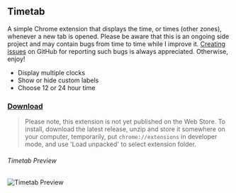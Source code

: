 ## Timetab

A simple Chrome extension that displays the time, or times (other zones), whenever a new tab is opened. Please be aware that this is an ongoing side project and may contain bugs from time to time while I improve it. [Creating issues](https://github.com/capachow/timetab/issues) on GitHub for reporting such bugs is always appreciated. Otherwise, enjoy!

- Display multiple clocks
- Show or hide custom labels
- Choose 12 or 24 hour time

### [Download](https://github.com/capachow/timetab/releases/latest/download/timetab.zip)

> Please note, this extension is not yet published on the Web Store. To install, download the latest release, unzip and store it somewhere on your computer, temporarily, put `chrome://extensions` in developer mode, and use 'Load unpacked' to select extension folder.

###### Timetab Preview

![Timetab Preview](https://user-images.githubusercontent.com/13763302/74478029-2871b400-4e72-11ea-9f01-8bcc1604334a.png)